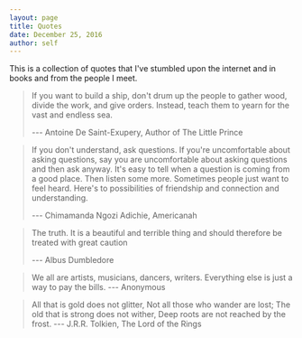 ```yaml
---
layout: page
title: Quotes
date: December 25, 2016
author: self
---
```


This is a collection of quotes that I've stumbled upon the internet and in books and from the people I meet.

> If you want to build a ship,
> don't drum up the people to gather wood,
> divide the work, and give orders.
> Instead, teach them to yearn for the vast and endless sea.
>
> --- Antoine De Saint-Exupery, Author of The Little Prince

>If you don't understand, ask questions. If you're uncomfortable about asking questions, say you are uncomfortable about asking questions and then ask anyway. It's easy to tell when a question is coming from a good place. Then listen some more. Sometimes people just want to feel heard. Here's to possibilities of friendship and connection and understanding.
>
> ---  Chimamanda Ngozi Adichie, Americanah

> The truth. It is a beautiful and terrible thing and should therefore be treated with great caution
>
> --- Albus Dumbledore

> We all are artists, musicians, dancers, writers.
> Everything else is just a way to pay the bills.
> --- Anonymous

> All that is gold does not glitter,
> Not all those who wander are lost;
> The old that is strong does not wither,
> Deep roots are not reached by the frost.
> --- J.R.R. Tolkien, The Lord of the Rings
